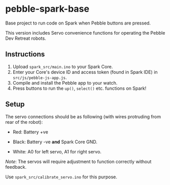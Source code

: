 pebble-spark-base
=================

Base project to run code on Spark when Pebble buttons are pressed.

This version includes Servo convenience functions for operating the Pebble Dev Retreat robots.

## Instructions

1. Upload `spark_src/main.ino` to your Spark Core.
2. Enter your Core's device ID and access token (found in Spark IDE) in `src/js/pebble-js-app.js`.
3. Compile and install the Pebble app to your watch.
4. Press buttons to run the `up()`, `select()` etc. functions on Spark!

## Setup

The servo connections should be as following (with wires protruding from rear of the robot):

* Red:   Battery +ve

* Black: Battery -ve **and** Spark Core GND.

* White: A0 for left servo, A1 for right servo.

*Note*: The servos will require adjustment to function correctly without feedback.

Use `spark_src/calibrate_servo.ino` for this purpose.

